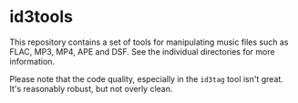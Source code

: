 # id3tools

This repository contains a set of tools for manipulating music files such as FLAC, MP3, MP4, APE and DSF.
See the individual directories for more information.

Please note that the code quality, especially in the `id3tag` tool isn't great. It's reasonably robust, but not overly clean.

